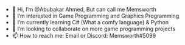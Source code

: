 - 👋 Hi, I’m @Abubakar Ahmed, But can call me Memsworth
- 👀 I’m interested in Game Programming and Graphics Programming
- 🌱 I’m currently learning C# (What a comfy language) & Python
- 💞️ I’m looking to collaborate on more game programming projects
- 📫 How to reach me: Email or Discord: Memsworth#5099 

<!---
Memsworth/Memsworth is a ✨ special ✨ repository because its `README.md` (this file) appears on your GitHub profile.
You can click the Preview link to take a look at your changes.
--->
